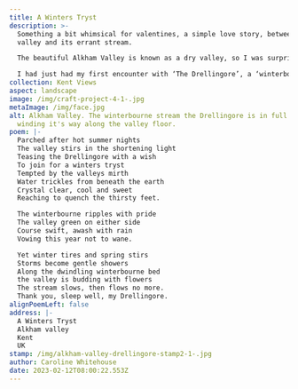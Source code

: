 ```yaml
---
title: A Winters Tryst
description: >-
  Something a bit whimsical for valentines, a simple love story, between a
  valley and its errant stream.

  The beautiful Alkham Valley is known as a dry valley, so I was surprised one year to see a stream running along the valley floor which increased in width throughout the winter months, only to vanish in the spring.

  I had just had my first encounter with ‘The Drellingore’, a ‘winterbourne’ stream transient in nature, dependent upon the weather. It can be many years between its occurrence. I was captivated.
collection: Kent Views
aspect: landscape
image: /img/craft-project-4-1-.jpg
metaImage: /img/face.jpg
alt: Alkham Valley. The winterbourne stream the Drellingore is in full flow,
  winding it's way along the valley floor.
poem: |-
  Parched after hot summer nights
  The valley stirs in the shortening light
  Teasing the Drellingore with a wish
  To join for a winters tryst
  Tempted by the valleys mirth
  Water trickles from beneath the earth
  Crystal clear, cool and sweet
  Reaching to quench the thirsty feet.

  The winterbourne ripples with pride
  The valley green on either side
  Course swift, awash with rain
  Vowing this year not to wane.

  Yet winter tires and spring stirs
  Storms become gentle showers
  Along the dwindling winterbourne bed
  the valley is budding with flowers
  The stream slows, then flows no more.
  Thank you, sleep well, my Drellingore.
alignPoemLeft: false
address: |-
  A Winters Tryst
  Alkham valley
  Kent
  UK
stamp: /img/alkham-valley-drellingore-stamp2-1-.jpg
author: Caroline Whitehouse
date: 2023-02-12T08:00:22.553Z
---
```

